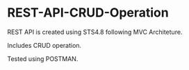 # REST-API-CRUD-Operation

REST API is created using STS4.8 following MVC Architeture.

Includes CRUD operation.

Tested using POSTMAN.
